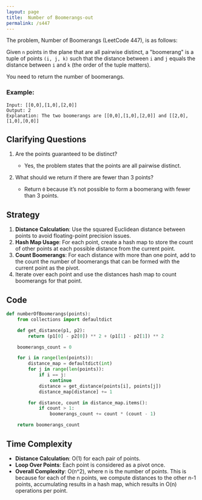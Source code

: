 ```yaml
---
layout: page
title:  Number of Boomerangs-out
permalink: /s447
---
```

The problem, Number of Boomerangs (LeetCode 447), is as follows:

Given `n` points in the plane that are all pairwise distinct, a "boomerang" is a tuple of points `(i, j, k)` such that the distance between `i` and `j` equals the distance between `i` and `k` (the order of the tuple matters).

You need to return the number of boomerangs.

### Example:
```
Input: [[0,0],[1,0],[2,0]]
Output: 2
Explanation: The two boomerangs are [[0,0],[1,0],[2,0]] and [[2,0],[1,0],[0,0]]
```

## Clarifying Questions
1. Are the points guaranteed to be distinct?
   - Yes, the problem states that the points are all pairwise distinct.

2. What should we return if there are fewer than 3 points?
   - Return `0` because it’s not possible to form a boomerang with fewer than 3 points.

## Strategy
1. **Distance Calculation**: Use the squared Euclidean distance between points to avoid floating-point precision issues.
2. **Hash Map Usage**: For each point, create a hash map to store the count of other points at each possible distance from the current point.
3. **Count Boomerangs**: For each distance with more than one point, add to the count the number of boomerangs that can be formed with the current point as the pivot.
4. Iterate over each point and use the distances hash map to count boomerangs for that point.

## Code
```python
def numberOfBoomerangs(points):
    from collections import defaultdict

    def get_distance(p1, p2):
        return (p1[0] - p2[0]) ** 2 + (p1[1] - p2[1]) ** 2

    boomerangs_count = 0

    for i in range(len(points)):
        distance_map = defaultdict(int)
        for j in range(len(points)):
            if i == j:
                continue
            distance = get_distance(points[i], points[j])
            distance_map[distance] += 1

        for distance, count in distance_map.items():
            if count > 1:
                boomerangs_count += count * (count - 1)

    return boomerangs_count
```

## Time Complexity
- **Distance Calculation**: O(1) for each pair of points.
- **Loop Over Points**: Each point is considered as a pivot once.
- **Overall Complexity**: O(n^2), where n is the number of points. This is because for each of the n points, we compute distances to the other n-1 points, accumulating results in a hash map, which results in O(n) operations per point.